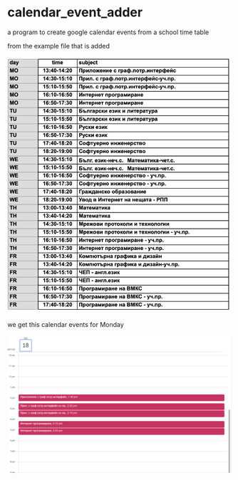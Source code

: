 # calendar_event_adder

a program to create google calendar events from a school time table

from the example file that is added

![Time Table](timetable.png)

we get this calendar events for Monday

![Calendar Events](calendar_screenshot.png)
